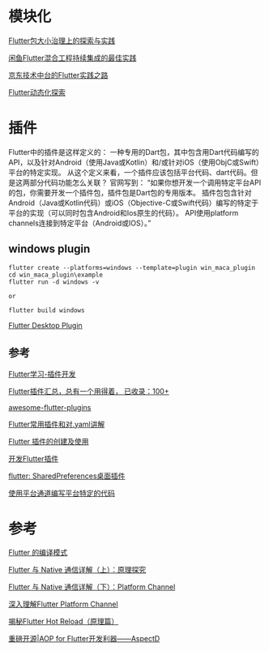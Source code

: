# 模块化


[Flutter包大小治理上的探索与实践](https://tech.meituan.com/2020/09/18/flutter-in-meituan.html)

[闲鱼Flutter混合工程持续集成的最佳实践](https://developer.aliyun.com/article/618599)

[京东技术中台的Flutter实践之路](https://zhuanlan.zhihu.com/p/96730987)

[Flutter动态化探索](https://www.jianshu.com/p/d193ce2c72c7)


# 插件

Flutter中的插件是这样定义的：
一种专用的Dart包，其中包含用Dart代码编写的API，以及针对Android（使用Java或Kotlin）和/或针对iOS（使用ObjC或Swift）平台的特定实现。
从这个定义来看，一个插件应该包括平台代码、dart代码。但是这两部分代码功能怎么关联？
官网写到：
“如果你想开发一个调用特定平台API的包，你需要开发一个插件包，插件包是Dart包的专用版本。 插件包包含针对Android（Java或Kotlin代码）或iOS（Objective-C或Swift代码）编写的特定于平台的实现（可以同时包含Android和Ios原生的代码）。 API使用platform channels连接到特定平台（Android或IOS）。”

## windows plugin

```
flutter create --platforms=windows --template=plugin win_maca_plugin
cd win_maca_plugin\example
flutter run -d windows -v 

or

flutter build windows

```

[Flutter Desktop Plugin](https://flatteredwithflutter.com/flutter-desktop-plugin/)

## 参考

[Flutter学习-插件开发](https://blog.csdn.net/skycnlr/article/details/86482169)

[Flutter插件汇总，总有一个用得着， 已收录：100+](https://www.jianshu.com/p/406672d4a0cd)

[awesome-flutter-plugins](https://github.com/jahnli/awesome-flutter-plugins)

[Flutter常用插件和对.yaml讲解](Flutter常用插件和对.yaml讲解)

[Flutter 插件的创建及使用](https://zhuanlan.zhihu.com/p/85849574)

[开发Flutter插件](https://book.flutterchina.club/chapter12/develop_plugin.html)

[flutter: SharedPreferences桌面插件](https://www.cnblogs.com/lindeer/p/11619811.html)

[使用平台通道编写平台特定的代码](https://flutterchina.club/platform-channels/)

# 参考

[Flutter 的编译模式](https://zhuanlan.zhihu.com/p/61903658)

[Flutter 与 Native 通信详解（上）：原理探究](https://www.jianshu.com/p/fafc6b3f3aa1)

[Flutter 与 Native 通信详解（下）：Platform Channel](https://www.jianshu.com/p/a467f02fb5ad)

[深入理解Flutter Platform Channel](https://www.jianshu.com/p/39575a90e820)

[揭秘Flutter Hot Reload（原理篇）](https://www.yuque.com/xytech/flutter/uhw8vw)

[重磅开源|AOP for Flutter开发利器——AspectD](https://www.yuque.com/xytech/flutter/aukvx8)

